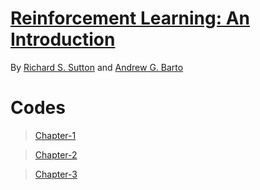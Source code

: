 # [Reinforcement Learning: An Introduction](../../README.md)

By [Richard S. Sutton](http://incompleteideas.net/index.html) and [Andrew G. Barto](https://people.cs.umass.edu/~barto/)

# Codes

> [Chapter-1](Chapter1.ipynb)

> [Chapter-2](Chapter2.ipynb)

> [Chapter-3](Chapter3.ipynb)
